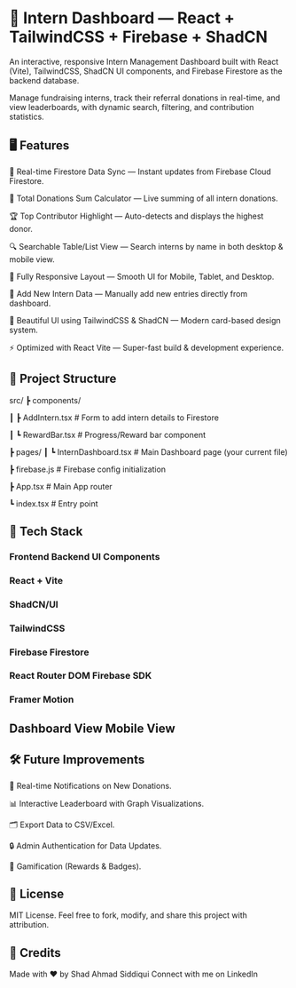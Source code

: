 # 🚀 Intern Dashboard — React + TailwindCSS + Firebase + ShadCN
An interactive, responsive Intern Management Dashboard built with React (Vite), TailwindCSS, ShadCN UI components, and Firebase Firestore as the backend database.

Manage fundraising interns, track their referral donations in real-time, and view leaderboards, with dynamic search, filtering, and contribution statistics.

## 🖥️ Features

🌟 Real-time Firestore Data Sync — Instant updates from Firebase Cloud Firestore.

🧮 Total Donations Sum Calculator — Live summing of all intern donations.

🏆 Top Contributor Highlight — Auto-detects and displays the highest donor.

🔍 Searchable Table/List View — Search interns by name in both desktop & mobile view.

📱 Fully Responsive Layout — Smooth UI for Mobile, Tablet, and Desktop.

📝 Add New Intern Data — Manually add new entries directly from dashboard.

🎨 Beautiful UI using TailwindCSS & ShadCN — Modern card-based design system.

⚡ Optimized with React Vite — Super-fast build & development experience.

## 📂 Project Structure
src/
 ┣ components/
 
 ┃ ┣ AddIntern.tsx           # Form to add intern details to Firestore
 
 ┃ ┗ RewardBar.tsx           # Progress/Reward bar component
 
 ┣ pages/
 ┃ ┗ InternDashboard.tsx     # Main Dashboard page (your current file)
 
 ┣ firebase.js                # Firebase config initialization
 
 ┣ App.tsx                    # Main App router
 
 ┗ index.tsx                  # Entry point

 
## 🔧 Tech Stack
### Frontend	Backend	UI Components

### React + Vite

### ShadCN/UI

### TailwindCSS

### Firebase Firestore

### React Router DOM	Firebase SDK	

### Framer Motion		




## Dashboard View	Mobile View

## 🛠️ Future Improvements
🔔 Real-time Notifications on New Donations.

📊 Interactive Leaderboard with Graph Visualizations.

🗂️ Export Data to CSV/Excel.

🔒 Admin Authentication for Data Updates.

🎉 Gamification (Rewards & Badges).

## 📝 License
MIT License. Feel free to fork, modify, and share this project with attribution.

## 🙌 Credits
Made with ❤️ by Shad Ahmad Siddiqui
Connect with me on LinkedIn
